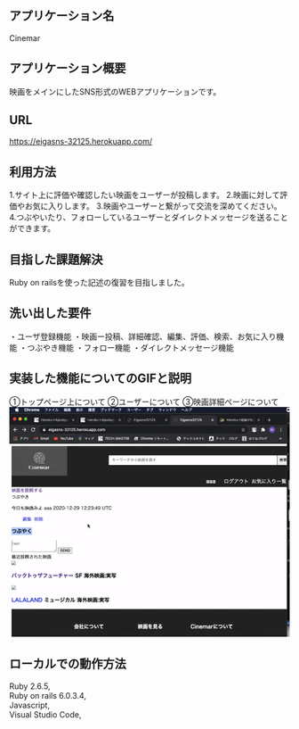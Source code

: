 ## アプリケーション名	
Cinemar
## アプリケーション概要
映画をメインにしたSNS形式のWEBアプリケーションです。
## URL
https://eigasns-32125.herokuapp.com/
## 利用方法
1.サイト上に評価や確認したい映画をユーザーが投稿します。
2.映画に対して評価やお気に入りします。
3.映画やユーザーと繋がって交流を深めてください。
4.つぶやいたり、フォローしているユーザーとダイレクトメッセージを送ることができます。
## 目指した課題解決
Ruby on railsを使った記述の復習を目指しました。
## 洗い出した要件
・ユーザ登録機能 
・映画ー投稿、詳細確認、編集、評価、検索、お気に入り機能
・つぶやき機能
・フォロー機能
・ダイレクトメッセージ機能
## 実装した機能についてのGIFと説明	
①トップページ上について 
②ユーザーについて
③映画詳細ページについて
![動作.gif](./動作.gif)
## ローカルでの動作方法	 
Ruby 2.6.5,   
Ruby on rails 6.0.3.4,   
Javascript,  
Visual Studio Code,
